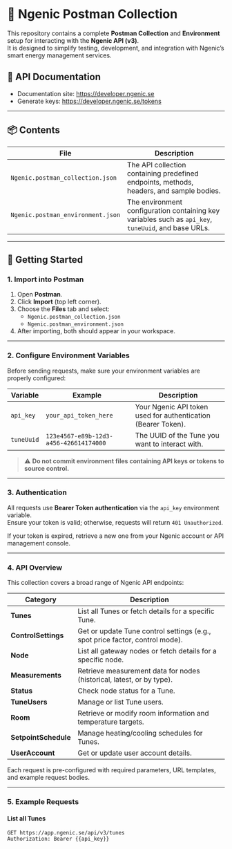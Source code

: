 # 🔧 Ngenic Postman Collection

This repository contains a complete **Postman Collection** and **Environment** setup for interacting with the **Ngenic API (v3)**.  
It is designed to simplify testing, development, and integration with Ngenic’s smart energy management services.

## 📖 API Documentation
 - Documentation site: https://developer.ngenic.se
 - Generate keys: https://developer.ngenic.se/tokens

---

## 📦 Contents

| File | Description |
|------|--------------|
| `Ngenic.postman_collection.json` | The API collection containing predefined endpoints, methods, headers, and sample bodies. |
| `Ngenic.postman_environment.json` | The environment configuration containing key variables such as `api_key`, `tuneUuid`, and base URLs. |

---

## 🚀 Getting Started

### 1. Import into Postman

1. Open **Postman**.  
2. Click **Import** (top left corner).  
3. Choose the **Files** tab and select:  
   - `Ngenic.postman_collection.json`  
   - `Ngenic.postman_environment.json`  
4. After importing, both should appear in your workspace.

---

### 2. Configure Environment Variables

Before sending requests, make sure your environment variables are properly configured:

| Variable | Example | Description |
|-----------|----------|-------------|
| `api_key` | `your_api_token_here` | Your Ngenic API token used for authentication (Bearer Token). |
| `tuneUuid` | `123e4567-e89b-12d3-a456-426614174000` | The UUID of the Tune you want to interact with. |

> ⚠️ **Do not commit environment files containing API keys or tokens to source control.**

---

### 3. Authentication

All requests use **Bearer Token authentication** via the `api_key` environment variable.  
Ensure your token is valid; otherwise, requests will return `401 Unauthorized`.

If your token is expired, retrieve a new one from your Ngenic account or API management console.

---

### 4. API Overview

This collection covers a broad range of Ngenic API endpoints:

| Category | Description |
|-----------|-------------|
| **Tunes** | List all Tunes or fetch details for a specific Tune. |
| **ControlSettings** | Get or update Tune control settings (e.g., spot price factor, control mode). |
| **Node** | List all gateway nodes or fetch details for a specific node. |
| **Measurements** | Retrieve measurement data for nodes (historical, latest, or by type). |
| **Status** | Check node status for a Tune. |
| **TuneUsers** | Manage or list Tune users. |
| **Room** | Retrieve or modify room information and temperature targets. |
| **SetpointSchedule** | Manage heating/cooling schedules for Tunes. |
| **UserAccount** | Get or update user account details. |

Each request is pre-configured with required parameters, URL templates, and example request bodies.

---

### 5. Example Requests

#### List all Tunes
```http
GET https://app.ngenic.se/api/v3/tunes
Authorization: Bearer {{api_key}}
```
